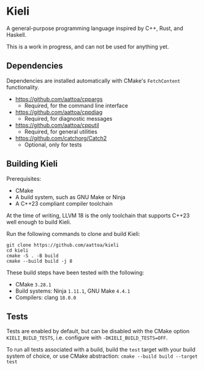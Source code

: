 # Kieli
A general-purpose programming language inspired by C++, Rust, and Haskell.

This is a work in progress, and can not be used for anything yet.

## Dependencies

Dependencies are installed automatically with CMake's `FetchContent` functionality.

- https://github.com/aattoa/cppargs
    - Required, for the command line interface
- https://github.com/aattoa/cppdiag
    - Required, for diagnostic messages
- https://github.com/aattoa/cpputil
    - Required, for general utilities
- https://github.com/catchorg/Catch2
    - Optional, only for tests

## Building Kieli

Prerequisites:

- CMake
- A build system, such as GNU Make or Ninja
- A C++23 compliant compiler toolchain

At the time of writing, LLVM 18 is the only toolchain that supports C++23 well enough to build Kieli.

Run the following commands to clone and build Kieli:

```
git clone https://github.com/aattoa/kieli
cd kieli
cmake -S . -B build
cmake --build build -j 8
```

These build steps have been tested with the following:

- CMake `3.28.1`
- Build systems: Ninja `1.11.1`, GNU Make `4.4.1`
- Compilers: clang `18.0.0`

## Tests

Tests are enabled by default, but can be disabled with the CMake option `KIELI_BUILD_TESTS`, i.e. configure with `-DKIELI_BUILD_TESTS=OFF`.

To run all tests associated with a build, build the `test` target with your build system of choice, or use CMake abstraction: `cmake --build build --target test`
